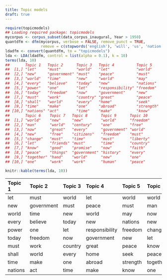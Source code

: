 ```yaml
---
title: Topic models
draft: true
---
```





```r
require(topicmodels)
## Loading required package: topicmodels
mycorpus <- corpus_subset(data_corpus_inaugural, Year > 1950)
quantdfm <- dfm(mycorpus, verbose = FALSE, remove_punct = TRUE,
                remove = c(stopwords('english'), 'will', 'us', 'nation', 'can', 'peopl*', 'americ*'))
ldadfm <- convert(quantdfm, to = "topicmodels")
lda <- LDA(ldadfm, control = list(alpha = 0.1), k = 10)
terms(lda, 10)
##       Topic 1   Topic 2      Topic 3   Topic 4          Topic 5   
##  [1,] "let"     "must"       "world"   "let"            "world"   
##  [2,] "new"     "government" "must"    "peace"          "must"    
##  [3,] "world"   "time"       "new"     "world"          "may"     
##  [4,] "every"   "believe"    "today"   "new"            "nations" 
##  [5,] "power"   "one"        "let"     "responsibility" "freedom" 
##  [6,] "today"   "freedom"    "now"     "government"     "new"     
##  [7,] "must"    "work"       "country" "great"          "peace"   
##  [8,] "shall"   "world"      "every"   "home"           "seek"    
##  [9,] "time"    "make"       "one"     "abroad"         "strength"
## [10,] "nations" "act"        "time"    "make"           "know"    
##       Topic 6    Topic 7   Topic 8      Topic 9      Topic 10 
##  [1,] "world"    "new"     "new"        "world"      "freedom"
##  [2,] "man"      "world"   "century"    "one"        "free"   
##  [3,] "now"      "great"   "every"      "government" "world"  
##  [4,] "new"      "free"    "citizens"   "freedom"    "must"   
##  [5,] "change"   "must"    "time"       "must"       "liberty"
##  [6,] "let"      "friends" "must"       "time"       "country"
##  [7,] "know"     "good"    "promise"    "now"        "faith"  
##  [8,] "peace"    "things"  "government" "history"    "every"  
##  [9,] "together" "hand"    "world"      "new"        "one"    
## [10,] "one"      "work"    "work"       "human"      "peace"
```


```r
knitr::kable(terms(lda, 10))
```



|Topic 1 |Topic 2    |Topic 3 |Topic 4        |Topic 5  |Topic 6  |Topic 7 |Topic 8    |Topic 9    |Topic 10 |
|:-------|:----------|:-------|:--------------|:--------|:--------|:-------|:----------|:----------|:--------|
|let     |must       |world   |let            |world    |world    |new     |new        |world      |freedom  |
|new     |government |must    |peace          |must     |man      |world   |century    |one        |free     |
|world   |time       |new     |world          |may      |now      |great   |every      |government |world    |
|every   |believe    |today   |new            |nations  |new      |free    |citizens   |freedom    |must     |
|power   |one        |let     |responsibility |freedom  |change   |must    |time       |must       |liberty  |
|today   |freedom    |now     |government     |new      |let      |friends |must       |time       |country  |
|must    |work       |country |great          |peace    |know     |good    |promise    |now        |faith    |
|shall   |world      |every   |home           |seek     |peace    |things  |government |history    |every    |
|time    |make       |one     |abroad         |strength |together |hand    |world      |new        |one      |
|nations |act        |time    |make           |know     |one      |work    |work       |human      |peace    |
